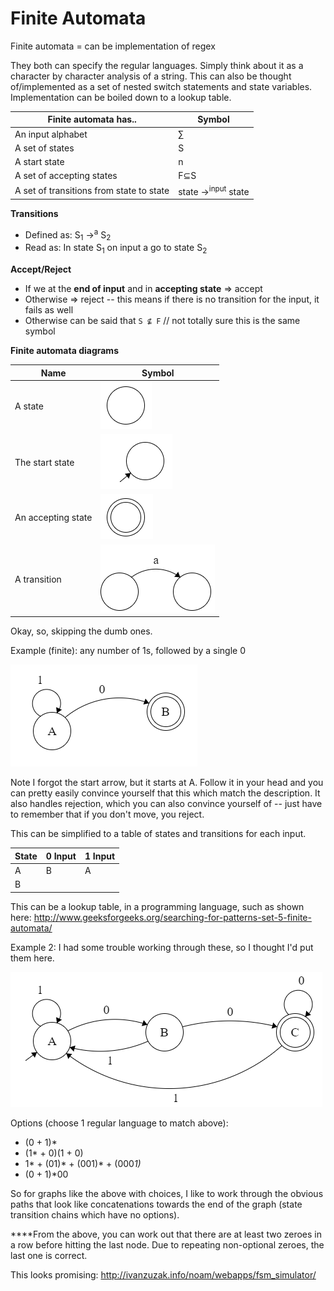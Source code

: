 # Finite Automata

Finite automata = can be implementation of regex

They both can specify the regular languages. Simply think about it as a character by character analysis of a string. This can also be thought of/implemented as a set of nested switch statements and state variables. Implementation can be boiled down to a lookup table.

|Finite automata has..|Symbol|
|--|--|
|An input alphabet|∑|
|A set of states|S|
|A start state|n|
|A set of accepting states|F⊆S|
|A set of transitions from state to state|state →<sup>input</sup> state

**Transitions**
* Defined as: S<sub>1</sub> →<sup>a</sup> S<sub>2</sub>
* Read as: In state S<sub>1</sub> on input a go to state S<sub>2</sub>

**Accept/Reject**
* If we at the **end of input** and in **accepting state** => accept
* Otherwise => reject -- this means if there is no transition for the input, it fails as well
* Otherwise can be said that `S ⊈ F` // not totally sure this is the same symbol

**Finite automata diagrams**

|Name|Symbol|
|--|--|
|A state|![state](state.png)|
|The start state|![start state](start.png)|
|An accepting state|![](accept.png)|
|A transition|![](transition.png)|


Okay, so, skipping the dumb ones.

Example (finite): any number of 1s, followed by a single 0

![](fig1.png)


Note I forgot the start arrow, but it starts at A. Follow it in your head and you can pretty easily convince yourself that this which match the description. It also handles rejection, which you can also convince yourself of -- just have to remember that if you don't move, you reject.

This can be simplified to a table of states and transitions for each input.

|State|0 Input|1 Input|
|--|--|--|
|A|B  |A|
|B| | | |

This can be a lookup table, in a programming language, such as shown here: http://www.geeksforgeeks.org/searching-for-patterns-set-5-finite-automata/

Example 2: I had some trouble working through these, so I thought I'd put them here.

![Fig 2](fig2.png)

Options (choose 1 regular language to match above):
* (0 + 1)*
* (1* + 0)(1 + 0)
* 1* + (01)* + (001)* + (000*1)*
* (0 + 1)*00

So for graphs like the above with choices, I like to work through the obvious paths that look like concatenations towards the end of the graph (state transition chains which have no options). 

****From the above, you can work out that there are at least two zeroes in a row before hitting the last node. Due to repeating non-optional zeroes, the last one is correct.

This looks promising: http://ivanzuzak.info/noam/webapps/fsm_simulator/